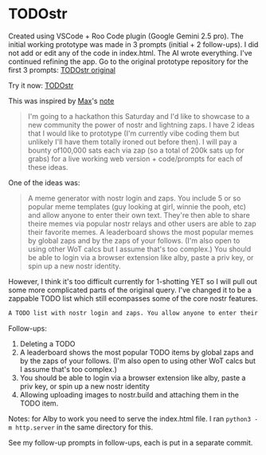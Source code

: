 # TODOstr

Created using VSCode + Roo Code plugin (Google Gemini 2.5 pro). The initial working prototype was made in 3 prompts (initial + 2 follow-ups). I did not add or edit any of the code in index.html. The AI wrote everything.
I've continued refining the app. Go to the original prototype repository for the first 3 prompts:
[TODOstr original](https://github.com/rolznz/todostr-original)

Try it now: [TODOstr](https://rolznz.github.io/todostr/)

This was inspired by [Max](https://nostrudel.ninja/#/u/npub18lzls4f6h46n43revlzvg6x06z8geww7uudhncfdttdtypduqnfsagugm3)'s [note](https://nostrudel.ninja/#/n/nevent1qvzqqqqqqypzq079lp2n40t48tz8je7yc35vl5yw3juaaecm08sj6kk6kgzmcpxnqyfhwumn8ghj7ur4wfcxcetsv9njuetn9uq3zamnwvaz7tmwdaehgu3wwa5kuef0qqsz9l6hk0dwa6f9lww7qts93p4upnletesnc4t23y7ug08glyzpjdc8tgtal)

> I'm going to a hackathon this Saturday and I'd like to showcase to a new community the power of nostr and lightning zaps. I have 2 ideas that I would like to prototype (I'm currently vibe coding them but unlikely I'll have them totally ironed out before then). I will pay a bounty of100,000 sats each via zap (so a total of 200k sats up for grabs) for a live working web version + code/prompts for each of these ideas.

One of the ideas was:

> A meme generator with nostr login and zaps. You include 5 or so popular meme templates (guy looking at girl, winnie the pooh, etc) and allow anyone to enter their own text. They're then able to share theire memes via popular nostr relays and other users are able to zap their favorite memes. A leaderboard shows the most popular memes by global zaps and by the zaps of your follows. (I'm also open to using other WoT calcs but I assume that's too complex.) You should be able to login via a browser extension like alby, paste a priv key, or spin up a new nostr identity.

However, I think it's too difficult currently for 1-shotting YET so I will pull out some more complicated parts of the original query. I've changed it to be a zappable TODO list which still ecompasses some of the core nostr features.

```txt
A TODO list with nostr login and zaps. You allow anyone to enter their own TODOs. They're then able to share them via popular nostr relays and other users are able to zap their favorite TODO items. A leaderboard shows the most popular TODO items by global zaps. You should be able to login via a browser extension like alby.
```

Follow-ups:

1. Deleting a TODO
2. A leaderboard shows the most popular TODO items by global zaps and by the zaps of your follows. (I'm also open to using other WoT calcs but I assume that's too complex.)
3. You should be able to login via a browser extension like alby, paste a priv key, or spin up a new nostr identity
4. Allowing uploading images to nostr.build and attaching them in the TODO item.

Notes: for Alby to work you need to serve the index.html file. I ran `python3 -m http.server` in the same directory for this.

See my follow-up prompts in follow-ups, each is put in a separate commit.